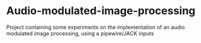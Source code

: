 # Audio-modulated-image-processing
Project containing some experiments on the implementation of an audio modulated image processing, using a pipewire/JACK inputs
